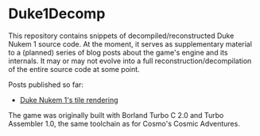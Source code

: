 # Duke1Decomp

This repository contains snippets of decompiled/reconstructed Duke Nukem 1 source code.
At the moment, it serves as supplementary material to a (planned) series of blog posts about the game's engine and its internals.
It may or may not evolve into a full reconstruction/decompilation of the entire source code at some point.

Posts published so far:

* [Duke Nukem 1's tile rendering](https://lethalguitar.wordpress.com/2023/11/04/duke-nukem-1s-tile-rendering/)

The game was originally built with Borland Turbo C 2.0 and Turbo Assembler 1.0,
the same toolchain as for Cosmo's Cosmic Adventures.
